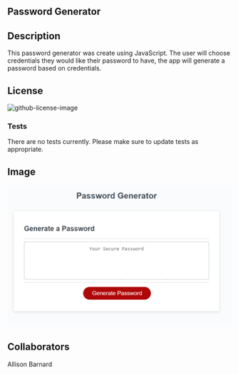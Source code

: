 ## Password Generator

## Description
This password generator was create using JavaScript. The user will choose credentials they would like their password to have, the app will generate a password based on credentials.

## License
  ![github-license-image](https://img.shields.io/github/license/commonality/getting-started-inner-source.svg?style=flat-square)

### __Tests__
There are no tests currently.  Please make sure to update tests as appropriate.

## Image
![image of password_generator](/password_generator.PNG)

## Collaborators
Allison Barnard

